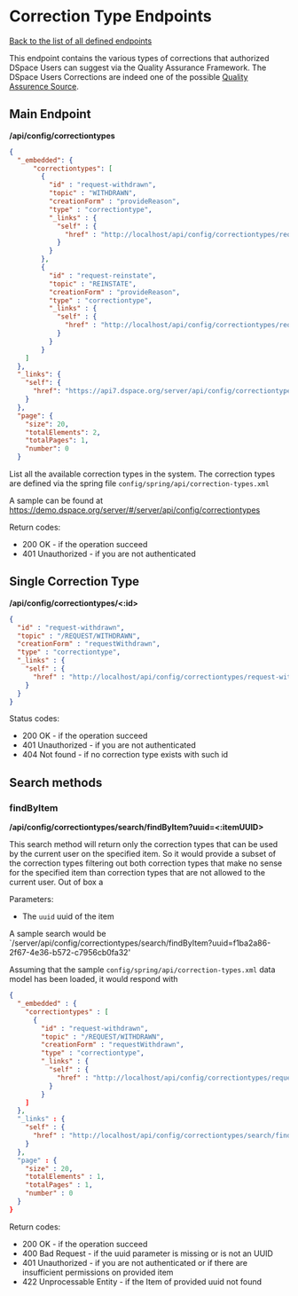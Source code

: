 # Correction Type Endpoints
[Back to the list of all defined endpoints](endpoints.md)

This endpoint contains the various types of corrections that authorized DSpace Users can suggest via the Quality Assurance Framework. The DSpace Users Corrections are indeed one of the possible [Quality Assurence Source](qualityassurancesources.md). 

## Main Endpoint
**/api/config/correctiontypes**

```json
{
  "_embedded": {
      "correctiontypes": [
        {
          "id" : "request-withdrawn",
          "topic" : "WITHDRAWN",
          "creationForm" : "provideReason",
          "type" : "correctiontype",
          "_links" : {
            "self" : {
              "href" : "http://localhost/api/config/correctiontypes/request-withdrawn"
            }
          }
        },
        {
          "id" : "request-reinstate",
          "topic" : "REINSTATE",
          "creationForm" : "provideReason",
          "type" : "correctiontype",
          "_links" : {
            "self" : {
              "href" : "http://localhost/api/config/correctiontypes/request-reinstate"
            }
          }
        }
    ]
  },
  "_links": {
    "self": {
      "href": "https://api7.dspace.org/server/api/config/correctiontypes"
    }
  },
  "page": {
    "size": 20,
    "totalElements": 2,
    "totalPages": 1,
    "number": 0
  }
```
List all the available correction types in the system. The correction types are defined via the spring file `config/spring/api/correction-types.xml`

A sample can be found at https://demo.dspace.org/server/#/server/api/config/correctiontypes

Return codes:
* 200 OK - if the operation succeed
* 401 Unauthorized - if you are not authenticated

## Single Correction Type
**/api/config/correctiontypes/<:id>**

```json
{
  "id" : "request-withdrawn",
  "topic" : "/REQUEST/WITHDRAWN",
  "creationForm" : "requestWithdrawn",
  "type" : "correctiontype",
  "_links" : {
    "self" : {
      "href" : "http://localhost/api/config/correctiontypes/request-withdrawn"
    }
  }
}
```

Status codes:
* 200 OK - if the operation succeed
* 401 Unauthorized - if you are not authenticated
* 404 Not found - if no correction type exists with such id

## Search methods
### findByItem
**/api/config/correctiontypes/search/findByItem?uuid=<:itemUUID>**

This search method will return only the correction types that can be used by the current user on the specified item. So it would provide a subset of the correction types filtering out both correction types that make no sense for the specified item than correction types that are not allowed to the current user.
Out of box a 

Parameters:
* The `uuid` uuid of the item

A sample search would be `/server/api/config/correctiontypes/search/findByItem?uuid=f1ba2a86-2f67-4e36-b572-c7956cb0fa32'

Assuming that the sample `config/spring/api/correction-types.xml` data model has been loaded, it would respond with

```json
{
  "_embedded" : {
    "correctiontypes" : [ 
      {
        "id" : "request-withdrawn",
        "topic" : "/REQUEST/WITHDRAWN",
        "creationForm" : "requestWithdrawn",
        "type" : "correctiontype",
        "_links" : {
          "self" : {
            "href" : "http://localhost/api/config/correctiontypes/request-withdrawn"
          }
        }
    ]
  },
  "_links" : {
    "self" : {
      "href" : "http://localhost/api/config/correctiontypes/search/findByItem?uuid=3825e2b4-8791-4bf6-b1ea-a56d74c5a54f"
    }
  },
  "page" : {
    "size" : 20,
    "totalElements" : 1,
    "totalPages" : 1,
    "number" : 0
  }
}
```

Return codes:
* 200 OK - if the operation succeed
* 400 Bad Request - if the uuid parameter is missing or is not an UUID
* 401 Unauthorized - if you are not authenticated or if there are insufficient permissions on provided item
* 422 Unprocessable Entity - if the Item of provided uuid not found